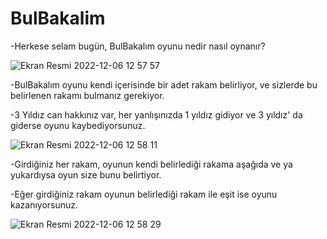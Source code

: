 # BulBakalim
-Herkese selam bugün, BulBakalım oyunu nedir nasıl oynanır?


![Ekran Resmi 2022-12-06 12 57 57](https://user-images.githubusercontent.com/96051221/205880829-4903b15d-be9b-451b-adb3-137753291e4b.png)

-BulBakalım oyunu kendi içerisinde bir adet rakam belirliyor, ve sizlerde bu belirlenen rakamı bulmanız gerekiyor.

-3 Yıldız can hakkınız var, her yanlışınızda 1 yıldız gidiyor ve 3 yıldız' da giderse oyunu kaybediyorsunuz.

![Ekran Resmi 2022-12-06 12 58 11](https://user-images.githubusercontent.com/96051221/205880943-d2295f04-71dd-47b2-b3c9-6c62e059844a.png)

-Girdiğiniz her rakam, oyunun kendi belirlediği rakama aşağıda ve ya yukardıysa oyun size bunu belirtiyor.

-Eğer girdiğiniz rakam oyunun belirlediği rakam ile eşit ise oyunu kazanıyorsunuz.

![Ekran Resmi 2022-12-06 12 58 29](https://user-images.githubusercontent.com/96051221/205881043-f80e9eaa-5f1f-4203-a378-2897cbee015a.png)
